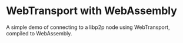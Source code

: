 # WebTransport with WebAssembly 

A simple demo of connecting to a libp2p node using WebTransport, compiled to WebAssembly.